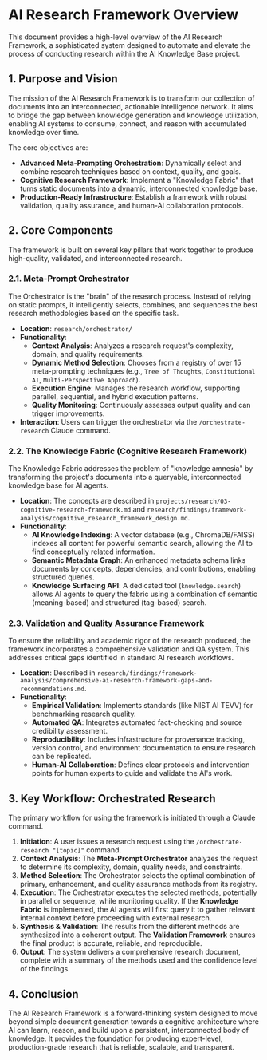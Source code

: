 # AI Research Framework Overview

This document provides a high-level overview of the AI Research Framework, a sophisticated system designed to automate and elevate the process of conducting research within the AI Knowledge Base project.

## 1. Purpose and Vision

The mission of the AI Research Framework is to transform our collection of documents into an interconnected, actionable intelligence network. It aims to bridge the gap between knowledge generation and knowledge utilization, enabling AI systems to consume, connect, and reason with accumulated knowledge over time.

The core objectives are:
*   **Advanced Meta-Prompting Orchestration**: Dynamically select and combine research techniques based on context, quality, and goals.
*   **Cognitive Research Framework**: Implement a "Knowledge Fabric" that turns static documents into a dynamic, interconnected knowledge base.
*   **Production-Ready Infrastructure**: Establish a framework with robust validation, quality assurance, and human-AI collaboration protocols.

## 2. Core Components

The framework is built on several key pillars that work together to produce high-quality, validated, and interconnected research.

### 2.1. Meta-Prompt Orchestrator

The Orchestrator is the "brain" of the research process. Instead of relying on static prompts, it intelligently selects, combines, and sequences the best research methodologies based on the specific task.

*   **Location**: `research/orchestrator/`
*   **Functionality**:
    *   **Context Analysis**: Analyzes a research request's complexity, domain, and quality requirements.
    *   **Dynamic Method Selection**: Chooses from a registry of over 15 meta-prompting techniques (e.g., `Tree of Thoughts`, `Constitutional AI`, `Multi-Perspective Approach`).
    *   **Execution Engine**: Manages the research workflow, supporting parallel, sequential, and hybrid execution patterns.
    *   **Quality Monitoring**: Continuously assesses output quality and can trigger improvements.
*   **Interaction**: Users can trigger the orchestrator via the `/orchestrate-research` Claude command.

### 2.2. The Knowledge Fabric (Cognitive Research Framework)

The Knowledge Fabric addresses the problem of "knowledge amnesia" by transforming the project's documents into a queryable, interconnected knowledge base for AI agents.

*   **Location**: The concepts are described in `projects/research/03-cognitive-research-framework.md` and `research/findings/framework-analysis/cognitive_research_framework_design.md`.
*   **Functionality**:
    *   **AI Knowledge Indexing**: A vector database (e.g., ChromaDB/FAISS) indexes all content for powerful semantic search, allowing the AI to find conceptually related information.
    *   **Semantic Metadata Graph**: An enhanced metadata schema links documents by concepts, dependencies, and contributions, enabling structured queries.
    *   **Knowledge Surfacing API**: A dedicated tool (`knowledge.search`) allows AI agents to query the fabric using a combination of semantic (meaning-based) and structured (tag-based) search.

### 2.3. Validation and Quality Assurance Framework

To ensure the reliability and academic rigor of the research produced, the framework incorporates a comprehensive validation and QA system. This addresses critical gaps identified in standard AI research workflows.

*   **Location**: Described in `research/findings/framework-analysis/comprehensive-ai-research-framework-gaps-and-recommendations.md`.
*   **Functionality**:
    *   **Empirical Validation**: Implements standards (like NIST AI TEVV) for benchmarking research quality.
    *   **Automated QA**: Integrates automated fact-checking and source credibility assessment.
    *   **Reproducibility**: Includes infrastructure for provenance tracking, version control, and environment documentation to ensure research can be replicated.
    *   **Human-AI Collaboration**: Defines clear protocols and intervention points for human experts to guide and validate the AI's work.

## 3. Key Workflow: Orchestrated Research

The primary workflow for using the framework is initiated through a Claude command.

1.  **Initiation**: A user issues a research request using the `/orchestrate-research "[topic]"` command.
2.  **Context Analysis**: The **Meta-Prompt Orchestrator** analyzes the request to determine its complexity, domain, quality needs, and constraints.
3.  **Method Selection**: The Orchestrator selects the optimal combination of primary, enhancement, and quality assurance methods from its registry.
4.  **Execution**: The Orchestrator executes the selected methods, potentially in parallel or sequence, while monitoring quality. If the **Knowledge Fabric** is implemented, the AI agents will first query it to gather relevant internal context before proceeding with external research.
5.  **Synthesis & Validation**: The results from the different methods are synthesized into a coherent output. The **Validation Framework** ensures the final product is accurate, reliable, and reproducible.
6.  **Output**: The system delivers a comprehensive research document, complete with a summary of the methods used and the confidence level of the findings.

## 4. Conclusion

The AI Research Framework is a forward-thinking system designed to move beyond simple document generation towards a cognitive architecture where AI can learn, reason, and build upon a persistent, interconnected body of knowledge. It provides the foundation for producing expert-level, production-grade research that is reliable, scalable, and transparent.
